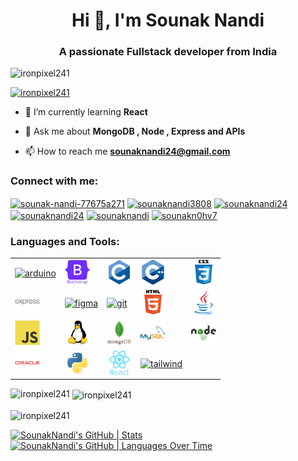 <h1 align="center">Hi 👋, I'm Sounak Nandi</h1>
<h3 align="center">A passionate Fullstack developer from India</h3>

<p align="left"> <img src="https://komarev.com/ghpvc/?username=ironpixel241&label=Profile%20views&color=0e75b6&style=flat" alt="ironpixel241" /> </p>

<p align="left"> <a href="https://github.com/ryo-ma/github-profile-trophy"><img src="https://github-profile-trophy.vercel.app/?username=ironpixel241" alt="ironpixel241" /></a> </p>

- 🌱 I’m currently learning **React**

- 💬 Ask me about **MongoDB , Node , Express and APIs**

- 📫 How to reach me **sounaknandi24@gmail.com**

<h3 align="left">Connect with me:</h3>
<p align="left">
<a href="https://linkedin.com/in/sounak-nandi-77675a271" target="blank"><img align="center" src="https://raw.githubusercontent.com/rahuldkjain/github-profile-readme-generator/master/src/images/icons/Social/linked-in-alt.svg" alt="sounak-nandi-77675a271" height="30" width="40" /></a>
<a href="https://www.youtube.com/c/sounaknandi3808" target="blank"><img align="center" src="https://raw.githubusercontent.com/rahuldkjain/github-profile-readme-generator/master/src/images/icons/Social/youtube.svg" alt="sounaknandi3808" height="30" width="40" /></a>
<a href="https://www.hackerrank.com/sounaknandi24" target="blank"><img align="center" src="https://raw.githubusercontent.com/rahuldkjain/github-profile-readme-generator/master/src/images/icons/Social/hackerrank.svg" alt="sounaknandi24" height="30" width="40" /></a>
<a href="https://codeforces.com/profile/sounaknandi24" target="blank"><img align="center" src="https://raw.githubusercontent.com/rahuldkjain/github-profile-readme-generator/master/src/images/icons/Social/codeforces.svg" alt="sounaknandi24" height="30" width="40" /></a>
<a href="https://www.leetcode.com/sounaknandi" target="blank"><img align="center" src="https://raw.githubusercontent.com/rahuldkjain/github-profile-readme-generator/master/src/images/icons/Social/leet-code.svg" alt="sounaknandi" height="30" width="40" /></a>
<a href="https://auth.geeksforgeeks.org/user/sounakn0hv7" target="blank"><img align="center" src="https://raw.githubusercontent.com/rahuldkjain/github-profile-readme-generator/master/src/images/icons/Social/geeks-for-geeks.svg" alt="sounakn0hv7" height="30" width="40" /></a>
</p>

<h3 align="left">Languages and Tools:</h3>

<div align="center"> 
  <table>
    <tr>
  <td><a href="https://www.arduino.cc/" target="_blank" rel="noreferrer"> <img src="https://cdn.worldvectorlogo.com/logos/arduino-1.svg" alt="arduino" width="40" height="40"/> </a></td> 
  <td><a href="https://getbootstrap.com" target="_blank" rel="noreferrer"> <img src="https://raw.githubusercontent.com/devicons/devicon/master/icons/bootstrap/bootstrap-plain-wordmark.svg" alt="bootstrap" width="40" height="40"/> </a></td> 
  <td><a href="https://www.cprogramming.com/" target="_blank" rel="noreferrer"> <img src="https://raw.githubusercontent.com/devicons/devicon/master/icons/c/c-original.svg" alt="c" width="40" height="40"/> </a></td> 
  <td><a href="https://www.w3schools.com/cpp/" target="_blank" rel="noreferrer"> <img src="https://raw.githubusercontent.com/devicons/devicon/master/icons/cplusplus/cplusplus-original.svg" alt="cplusplus" width="40" height="40"/> </a></td> 
  <td><a href="https://www.w3schools.com/css/" target="_blank" rel="noreferrer"> <img src="https://raw.githubusercontent.com/devicons/devicon/master/icons/css3/css3-original-wordmark.svg" alt="css3" width="40" height="40"/> </a></td> 
    </tr>
    <tr>
  <td><a href="https://expressjs.com" target="_blank" rel="noreferrer"> <img src="https://raw.githubusercontent.com/devicons/devicon/master/icons/express/express-original-wordmark.svg" alt="express" width="40" height="40"/> </a></td> 
  <td><a href="https://www.figma.com/" target="_blank" rel="noreferrer"> <img src="https://www.vectorlogo.zone/logos/figma/figma-icon.svg" alt="figma" width="40" height="40"/> </a></td> 
  <td><a href="https://git-scm.com/" target="_blank" rel="noreferrer"> <img src="https://www.vectorlogo.zone/logos/git-scm/git-scm-icon.svg" alt="git" width="40" height="40"/> </a></td> 
  <td><a href="https://www.w3.org/html/" target="_blank" rel="noreferrer"> <img src="https://raw.githubusercontent.com/devicons/devicon/master/icons/html5/html5-original-wordmark.svg" alt="html5" width="40" height="40"/> </a></td> 
  <td><a href="https://www.java.com" target="_blank" rel="noreferrer"> <img src="https://raw.githubusercontent.com/devicons/devicon/master/icons/java/java-original.svg" alt="java" width="40" height="40"/> </a></td> 
  </tr>
    <tr>
  <td><a href="https://developer.mozilla.org/en-US/docs/Web/JavaScript" target="_blank" rel="noreferrer"> <img src="https://raw.githubusercontent.com/devicons/devicon/master/icons/javascript/javascript-original.svg" alt="javascript" width="40" height="40"/> </a></td> 
  <td><a href="https://www.linux.org/" target="_blank" rel="noreferrer"> <img src="https://raw.githubusercontent.com/devicons/devicon/master/icons/linux/linux-original.svg" alt="linux" width="40" height="40"/> </a></td> 
  <td><a href="https://www.mongodb.com/" target="_blank" rel="noreferrer"> <img src="https://raw.githubusercontent.com/devicons/devicon/master/icons/mongodb/mongodb-original-wordmark.svg" alt="mongodb" width="40" height="40"/> </a></td> 
  <td><a href="https://www.mysql.com/" target="_blank" rel="noreferrer"> <img src="https://raw.githubusercontent.com/devicons/devicon/master/icons/mysql/mysql-original-wordmark.svg" alt="mysql" width="40" height="40"/> </a></td> 
  <td><a href="https://nodejs.org" target="_blank" rel="noreferrer"> <img src="https://raw.githubusercontent.com/devicons/devicon/master/icons/nodejs/nodejs-original-wordmark.svg" alt="nodejs" width="40" height="40"/> </a></td> 
    </tr>
    <tr>
  <td><a href="https://www.oracle.com/" target="_blank" rel="noreferrer"> <img src="https://raw.githubusercontent.com/devicons/devicon/master/icons/oracle/oracle-original.svg" alt="oracle" width="40" height="40"/> </a></td> 
  <td><a href="https://www.python.org" target="_blank" rel="noreferrer"> <img src="https://raw.githubusercontent.com/devicons/devicon/master/icons/python/python-original.svg" alt="python" width="40" height="40"/> </a></td> 
  <td><a href="https://reactjs.org/" target="_blank" rel="noreferrer"> <img src="https://raw.githubusercontent.com/devicons/devicon/master/icons/react/react-original-wordmark.svg" alt="react" width="40" height="40"/> </a></td> 
  <td><a href="https://tailwindcss.com/" target="_blank" rel="noreferrer"> <img src="https://www.vectorlogo.zone/logos/tailwindcss/tailwindcss-icon.svg" alt="tailwind" width="40" height="40"/> </a></td> 
    </tr>
  </table>
</div>

<p><img align="left" src="https://github-readme-stats.vercel.app/api/top-langs?username=ironpixel241&show_icons=true&locale=en&layout=compact" alt="ironpixel241" /></p>

<p>&nbsp;<img align="center" src="https://github-readme-stats.vercel.app/api?username=ironpixel241&show_icons=true&locale=en" alt="ironpixel241" /></p>

<p><img align="center" src="https://github-readme-streak-stats.herokuapp.com/?user=ironpixel241&" alt="ironpixel241" /></p>

[![SounakNandi's GitHub | Stats](https://stats.quine.sh/SounakNandi/github?theme=dark)](https://quine.sh?utm_source=widgets&utm_campaign=SounakNandi)
[![SounakNandi's GitHub | Languages Over Time](https://stats.quine.sh/SounakNandi/languages-over-time?theme=dark)](https://quine.sh?utm_source=widgets&utm_campaign=SounakNandi)
